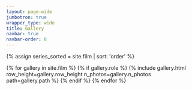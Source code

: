 ```yaml
---
layout: page-wide
jumbotron: true
wrapper_type: wide
title: Gallery
navbar: true
navbar-order: 0
---
```


{% assign series_sorted = site.film | sort: 'order' %}

{% for gallery in site.film %}
  {% if gallery.role %}
    {% include gallery.html row_height=gallery.row_height n_photos=gallery.n_photos path=gallery.path %}
  {% endif %}
{% endfor %}